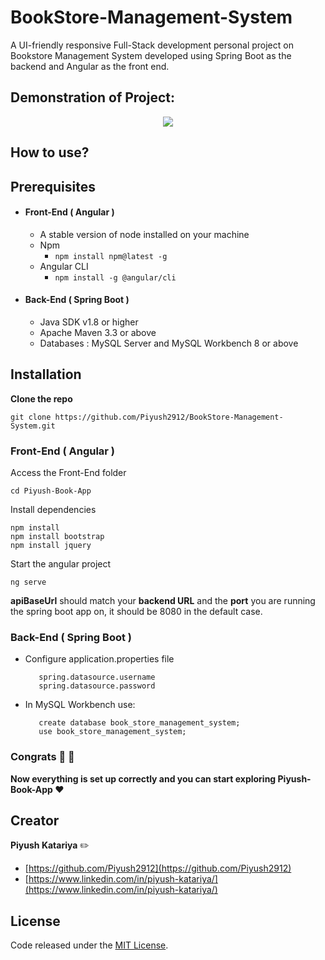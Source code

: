 # BookStore-Management-System
A UI-friendly responsive Full-Stack development personal project on Bookstore Management System developed using Spring Boot as the backend and Angular as the front end.

## Demonstration of Project:
<p align="center" width="400" height="400">
  <img src="https://user-images.githubusercontent.com/47279598/211818300-f8e4dfd4-fa7d-4b34-8cc0-6467df1679fb.gif" />
</p>


## How to use?

## Prerequisites 
* #### Front-End ( Angular )
	* A stable version of node installed on your machine
	* Npm
		* `npm install npm@latest -g`
	* Angular CLI
		* `npm install -g @angular/cli`


* #### Back-End ( Spring Boot )
	* Java SDK v1.8 or higher 
	* Apache Maven 3.3 or above
	* Databases : MySQL Server and MySQL Workbench 8 or above
	
## Installation 

 **Clone the repo**

    git clone https://github.com/Piyush2912/BookStore-Management-System.git
	

### Front-End ( Angular )
Access the Front-End folder

    cd Piyush-Book-App 
  
  Install dependencies

    npm install
    npm install bootstrap
    npm install jquery

Start the angular project 

    ng serve 

**apiBaseUrl** should match your **backend URL** and the **port** you are running the spring boot app on, it should be 8080 in the default case.

### Back-End ( Spring Boot )

* Configure application.properties file
	
		 spring.datasource.username
		 spring.datasource.password
		 
		 
* In MySQL Workbench use:

		 create database book_store_management_system;
		 use book_store_management_system;

### Congrats 👏 🎉 
**Now everything is set up correctly and you can start exploring Piyush-Book-App ❤️** 

## Creator 

**Piyush Katariya** :pencil2:

* [https://github.com/Piyush2912](https://github.com/Piyush2912)
* [https://www.linkedin.com/in/piyush-katariya/](https://www.linkedin.com/in/piyush-katariya/)


## License

Code released under the  [ MIT License](https://github.com/Piyush2912/BookStore-Management-System/blob/main/LICENSE.txt).

